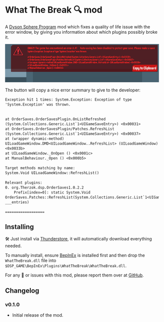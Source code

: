 ﻿# What The Break 🔍 mod

A [Dyson Sphere Program](https://store.steampowered.com/app/1366540/Dyson_Sphere_Program/) mod which fixes a quality of life issue with the error window, by giving you information about which plugins possibly broke it.

![File](images/file.png)

The button will copy a nice error summary to give to the developer:

```
Exception hit 1 times: System.Exception: Exception of type 'System.Exception' was thrown.


at OrderSaves.OrderSavesPlugin.OnListRefreshed (System.Collections.Generic.List`1<UIGameSaveEntry>) <0x00031>
at OrderSaves.OrderSavesPlugin/Patches.RefreshList (System.Collections.Generic.List`1<UIGameSaveEntry>) <0x00037>
at (wrapper dynamic-method) UILoadGameWindow.DMD<UILoadGameWindow..RefreshList> (UILoadGameWindow) <0x0033b>
at UILoadGameWindow._OnOpen () <0x0001c>
at ManualBehaviour._Open () <0x000b5>

Target methods matching by name:
System.Void UILoadGameWindow::RefreshList()

Relevant plugins:
0. org.Therzok.dsp.OrderSaves1.0.2.2
    Prefix[index=0]: static System.Void OrderSaves.Patches::RefreshList(System.Collections.Generic.List`1<UIGameSaveEntry> ___entries)

==================
```

## Installing

🛠 Just install via [Thunderstore](https://dsp.thunderstore.io), it will automatically download everything needed.

To manually install, ensure [BepInEx](https://github.com/BepInEx/BepInEx) is installed first and then drop the `WhatTheBreak.dll` file into `$DSP_GAME\BepInEx\Plugins\WhatTheBreak\WhatTheBreak.dll`.

For any 🐛 or issues with this mod, please report them over at [GitHub](https://github.com/Therzok/dsp_modding/issues/new).

## Changelog

### v0.1.0

* Initial release of the mod.

## 